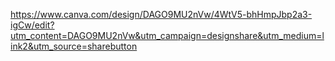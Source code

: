 https://www.canva.com/design/DAGO9MU2nVw/4WtV5-bhHmpJbp2a3-igCw/edit?utm_content=DAGO9MU2nVw&utm_campaign=designshare&utm_medium=link2&utm_source=sharebutton
